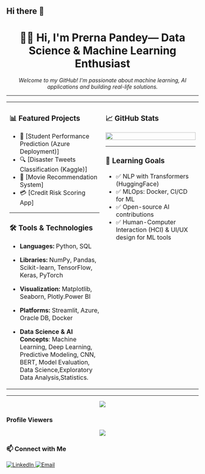 ## Hi there 👋

<h1 align="center">👩‍💻 Hi, I'm Prerna Pandey— Data Science & Machine Learning Enthusiast</h1>
<p align="center">
  <em>Welcome to my GitHub! I'm passionate about machine learning, AI applications and building real-life solutions.</em>
</p>

---

<table>
  <tr>
    <td width="50%" valign="top">
      
### 📊 Featured Projects

- 🎯 [Student Performance Prediction (Azure Deployment)]
- 🔍 [Disaster Tweets Classification (Kaggle)]
- 🎥 [Movie Recommendation System]
- 💳 [Credit Risk Scoring App]


---

### 🛠 Tools & Technologies

- **Languages:** Python, SQL
- **Libraries:** NumPy, Pandas, Scikit-learn, TensorFlow, Keras, PyTorch
- **Visualization:** Matplotlib, Seaborn, Plotly.Power BI
- **Platforms:** Streamlit, Azure, Oracle DB, Docker
- **Data Science & AI Concepts**: Machine Learning, Deep Learning, Predictive Modeling, CNN, BERT, Model Evaluation,
    Data Science,Exploratory Data Analysis,Statistics.

  </td>
  
  <td width="50%" valign="top">

### 📈 GitHub Stats

<p align="center">
  <img src="https://github-readme-stats.vercel.app/api?username=yourusername&show_icons=true&theme=tokyonight" width="100%" />
</p>

---

### 🧠 Learning Goals

- ✅ NLP with Transformers (HuggingFace)
- ✅ MLOps: Docker, CI/CD for ML
- ✅ Open-source AI contributions
- ✅ Human-Computer Interaction (HCI) & UI/UX design for ML tools

</td>
</tr>
</table>

---

<p align="center">
  <img src="https://github-readme-streak-stats.herokuapp.com/?user=yourusername&theme=tokyonight" />
</p>

###  Profile Viewers
<p align="center">
  <img src="https://komarev.com/ghpvc/?username=yourusername&label=Profile%20views&color=blueviolet&style=flat" />
</p>

### 📫 Connect with Me

<p align="left">
  <a href="www.linkedin.com/in/prernapandey10" target="_blank">
    <img alt="LinkedIn" src="https://img.shields.io/badge/LinkedIn-blue?logo=linkedin&logoColor=white&style=for-the-badge" />
  </a>
  <a href="mailto:pprerna42@gmail.com">
    <img alt="Email" src="https://img.shields.io/badge/Gmail-D14836?logo=gmail&logoColor=white&style=for-the-badge" />
  </a>
</p>
